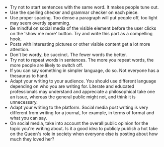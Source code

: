 * Try not to start sentences with the same word. It makes people tune out.
* Use the spelling checker and grammar checker on each piece.
* Use proper spacing. Too dense a paragraph will put people off, too light may
seem overtly spamming.
* Be mindful on social media of the visible element before the user clicks on
the 'show me more' button. Try and write this part as a compelling hook.
* Posts with interesting pictures or other visible content get a lot more
attention.
* Don't be wordy, be succinct. The fewer words the better.
* Try not to repeat words in sentences. The more you repeat words, the more people
are likely to switch off.
* If you can say something in simpler language, do so. Not everyone has a
thesaurus to hand.
* Adapt your writing to your audience. You should use different language
depending on who you are writing for. Literate and educated professionals may
understand and appreciate a philosophical take one an issue, whereas the general
public might not, and think it is unnecessary.
* Adapt your writing to the platform. Social media post writing is very
different from writing for a journal, for example, in terms of format and what
you can say.
* On social media, take into account the overall public opinion for the topic
you're writing about. Is it a good idea to publicly publish a hot take on the
Queen's role in society when everyone else is posting about how much they loved
her?

